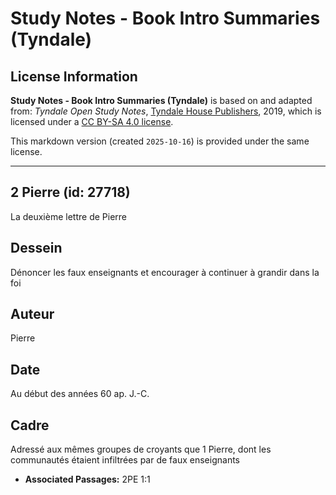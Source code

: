 # Study Notes - Book Intro Summaries (Tyndale)

## License Information

**Study Notes - Book Intro Summaries (Tyndale)** is based on and adapted from: _Tyndale Open Study Notes_, [Tyndale House Publishers](https://tyndaleopenresources.com/), 2019, which is licensed under a [CC BY-SA 4.0 license](https://creativecommons.org/licenses/by-sa/4.0/legalcode.en).

This markdown version (created `2025-10-16`) is provided under the same license.



--------------------------------

## 2 Pierre (id: 27718)

La deuxième lettre de Pierre

Dessein
-------

Dénoncer les faux enseignants et encourager à continuer à grandir dans la foi

Auteur
------

Pierre

Date
----

Au début des années 60 ap. J.\-C.

Cadre
-----

Adressé aux mêmes groupes de croyants que 1 Pierre, dont les communautés étaient infiltrées par de faux enseignants

* **Associated Passages:** 2PE 1:1

